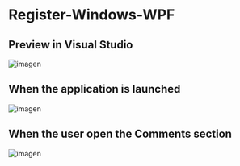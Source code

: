 # Register-Windows-WPF

## Preview in Visual Studio
![imagen](https://github.com/sergiky/Register-Windows-WPF/assets/90042979/daaa6d6b-9305-4d66-babc-8d7cdf3b4291)

## When the application is launched
![imagen](https://github.com/sergiky/Register-Windows-WPF/assets/90042979/6269786d-a3fe-4435-821f-ee0774c856b2)

## When the user open the Comments section
![imagen](https://github.com/sergiky/Register-Windows-WPF/assets/90042979/68342c90-fa66-496c-8e10-482e13c833fb)
